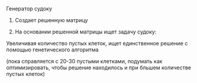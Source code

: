 Генератор судоку

1. Создает решенную матрицу

2. На основании решенной матрицы ищет задачу судоку:

Увеличивая количество пустых клеток, ищет единственное решение с помощью генетического алгоритма

(пока справляется с 20-30 пустыми клетками, подумать как оптимизировать, чтобы решение находилось и при бльшем количестве пустых клеток)